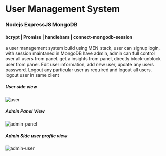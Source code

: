 # User Management System
### Nodejs ExpressJS MongoDB
#### bcrypt | Promise | handlebars | connect-mongodb-session
a user management system build using MEN stack, user can signup login, with session maintaned in MongoDB  have admin, admin can full control over all users from panel. get a insights from panel, directly block-unblock user from panel. Edit user information, add new user, update any users password. Logout any particular user as required and logout all users. logout user in same client

##### User side view
![user](https://user-images.githubusercontent.com/84835379/138567187-614bf20d-14d3-45d2-b85e-bd6270217880.jpeg)

##### Admin Panel View
![admin-panel](https://user-images.githubusercontent.com/84835379/138567232-3e72aadc-18bb-4314-8333-970bbd644c64.PNG)

##### Admin Side user profile view
![admin-user](https://user-images.githubusercontent.com/84835379/138567261-0e1aab57-a60e-4433-8aff-43b831db5d52.png)



